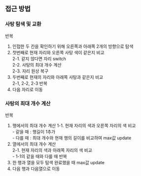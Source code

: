 ## 접근 방법
### 사탕 탐색 및 교환
반복
1. 인접한 두 칸을 확인하기 위해 오른쪽과 아래쪽 2개의 방향으로 탐색
2. 첫번째로 현재 자리와 오른쪽 사탕 색이 같은지 비교 <br>
	2-1. 같지 않다면 자리 switch <br>
	2-2. 사탕의 최대 개수 계산 <br>
	2-3. 자리 원상 복구 <br>
3. 두번째로 현재의 자리와 아래쪽 사탕과 같은지 비교<br>
	2-1, 2-2, 2-3 반복
4. 다음 자리로 이동

### 사탕의 최대 개수 계산
반복
1. 행에서의 최대 개수 계산
	1-1. 현재 자리의 색과 오른쪽 자리의 색 비교<br>
		- 같을 때 : 행길이 1추가<br>
		- 다를 때 : 최대 개수와 현재 행의 길이를 비교하여 max값 update<br>
2. 열에서의 최대 개수 계산<br>
	2-1. 현재 자리의 색과 아래쪽 자리의 색 비교<br>
		- 1-1의 같을 때와 다를 때 반복<br>
3. 한 행과 열을 모두 탐색 완료했을 때 max값 update<br>
4. 다음 행과 다음열으로 이동
